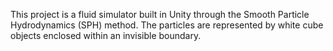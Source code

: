 This project is a fluid simulator built in Unity through the Smooth Particle Hydrodynamics (SPH) method. The particles are represented by white cube objects enclosed within an invisible boundary. 
